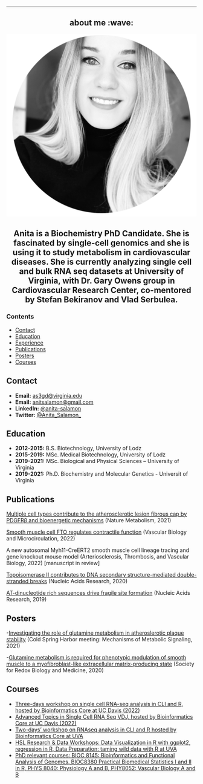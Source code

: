 ---
<h2 align="center"> about me :wave:</h2>


<p align="center">
<img src="figure/AS_bio2.png" width="600" />
</p>
<h2 align="center">Anita is a Biochemistry PhD Candidate. She is fascinated by single-cell genomics and she is using it to study metabolism in cardiovascular diseases. She is currently analyzing single cell and bulk RNA seq datasets at University of Virginia, with Dr. Gary Owens group in Cardiovascular Research Center, co-mentored by Stefan Bekiranov and Vlad Serbulea. </h2>


### Contents

- [Contact](#contact)
- [Education](#education)
- [Experience](#experience)
- [Publications](#publications)
- [Posters](#posters)
- [Courses](#courses)

## Contact

- **Email:** as3gd@virginia.edu
- **Email:** anitsalamon@gmail.com
- **LinkedIn:** [@anita-salamon](https://www.linkedin.com/in/anita-salamon/)
- **Twitter:** [@Anita_Salamon_](https://twitter.com/Anita_Salamon_)

## Education

- **2012-2015:** B.S. Biotechnology, University of Lodz
- **2015-2019:** MSc. Medical Biotechnology, University of Lodz
- **2019-2021:** MSc. Biological and Physical Sciences – University of Virginia
- **2019-2021:** Ph.D. Biochemistry and Molecular Genetics - Universit of Virginia  

## Publications
[Multiple cell types contribute to the atherosclerotic lesion fibrous cap by PDGFRβ and bioenergetic mechanisms](https://www.nature.com/articles/s42255-020-00338-8) (Nature Metabolism, 2021)

[Smooth muscle cell FTO regulates contractile function](https://journals.physiology.org/doi/abs/10.1152/ajpheart.00427.2022) (Vascular Biology and Microcirculation, 2022)

A new autosomal Myh11-CreERT2 smooth muscle cell lineage tracing and gene knockout mouse model (Arteriosclerosis, Thrombosis, and Vascular Biology, 2022) [manuscript in review]

[Topoisomerase II contributes to DNA secondary structure-mediated double-stranded breaks](https://academic.oup.com/nar/article/48/12/6654/5851738) (Nucleic Acids Research, 2020)

[AT-dinucleotide rich sequences drive fragile site formation](https://scholar.google.com/citations?view_op=view_citation&hl=en&user=5SLvIw0AAAAJ&citation_for_view=5SLvIw0AAAAJ:9yKSN-GCB0IC) (Nucleic Acids Research, 2019)

## Posters
-[Investigating the role of glutamine metabolism in atheroslerotic plaque stability](20211014AS_Poster_CSHL.pdf)
(Cold Spring Harbor meeting: Mechanisms of Metabolic Signaling, 2021)

-[Glutamine metabolism is required for phenotypic modulation of smooth muscle to a myofibroblast-like extracellular matrix-producing state](20201105AS_Poster_SFRBM.pdf) (Society for Redox Biology and Medicine, 2020)

## Courses
- [Three-days workshop on single cell RNA-seq analysis in CLI and R, hosted by Bioinformatics Core at UC Davis (2022)](https://github.com/ucdavis-bioinformatics-training/2022-March-Single-Cell-RNA-Seq-Analysis)
- [Advanced Topics in Single Cell RNA Seq VDJ, hosted by Bioinformatics Core at UC Davis (2022)](https://github.com/ucdavis-bioinformatics-training/2022-March-Advanced-Topics-in-Single-Cell-RNA-Seq-VDJ)
- [Two-days’ workshop on RNAseq analysis in CLI and R hosted by Bioinformatics Core at UVA](https://github.com/pk7zuva/rnaseq-workshop)
- [HSL Research & Data Workshops: Data Visualization in R with ggplot2, regression in R, Data Preparation: taming wild data with R at UVA](https://guides.hsl.virginia.edu/data/workshops)
- [PhD relevant courses: BIOC 8145: Bioinformatics and Functional Analysis of Genomes, BIOC8380 Practical Biomedical Statistics I and II in R, PHYS 8040: Physiology A and B, PHY8052: Vascular Biology A and B](https://med.virginia.edu/bims/bims-courses/bims-modules/)





